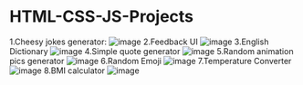 # HTML-CSS-JS-Projects
1.Cheesy jokes generator:
![image](https://github.com/bestcoolestp/HTML-CSS-JS-Projects/assets/108534975/ac25d50e-0bca-4ab5-b29b-7117350494d3)
2.Feedback UI
![image](https://github.com/bestcoolestp/HTML-CSS-JS-Projects/assets/108534975/fa5e841c-2620-4cc5-936f-64473e459b5b)
3.English Dictionary
![image](https://github.com/bestcoolestp/HTML-CSS-JS-Projects/assets/108534975/eb4f6c5e-2c6a-4ced-a16c-bfa8d961ea60)
4.Simple quote generator
![image](https://github.com/bestcoolestp/HTML-CSS-JS-Projects/assets/108534975/a6606712-1cca-4462-8a66-ff4a56a96294)
5.Random animation pics generator
![image](https://github.com/bestcoolestp/HTML-CSS-JS-Projects/assets/108534975/a93fd7a3-5d00-4cce-aee8-f82bda89025e)
6.Random Emoji
![image](https://github.com/bestcoolestp/HTML-CSS-JS-Projects/assets/108534975/1cce4190-e6ee-4bbd-89b3-4644bc7a6267)
7.Temperature Converter
![image](https://github.com/bestcoolestp/HTML-CSS-JS-Projects/assets/108534975/7f22bf31-1779-4039-8d88-9c7c547324ce)
8.BMI calculator
![image](https://github.com/bestcoolestp/HTML-CSS-JS-Projects/assets/108534975/9afa39f5-8fdb-475b-aca6-fe05b41ff24b)







